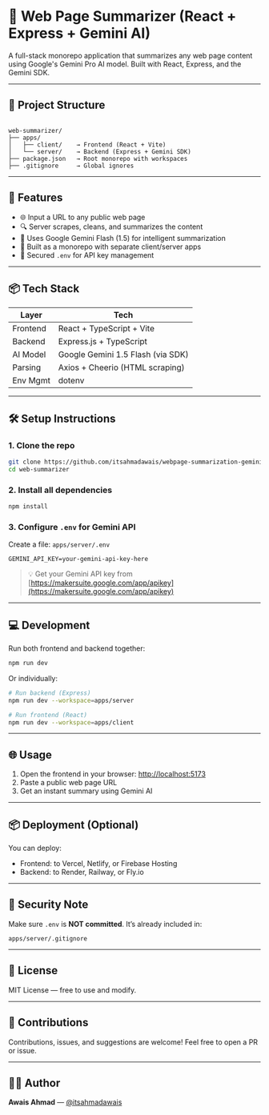# 🧠 Web Page Summarizer (React + Express + Gemini AI)

A full-stack monorepo application that summarizes any web page content using Google's Gemini Pro AI model. Built with React, Express, and the Gemini SDK.

---

## 📁 Project Structure

```

web-summarizer/
├── apps/
│   ├── client/    → Frontend (React + Vite)
│   └── server/    → Backend (Express + Gemini SDK)
├── package.json   → Root monorepo with workspaces
├── .gitignore     → Global ignores

````

---

## 🚀 Features

- 🌐 Input a URL to any public web page
- 🔍 Server scrapes, cleans, and summarizes the content
- 🧠 Uses Google Gemini Flash (1.5) for intelligent summarization
- 🧰 Built as a monorepo with separate client/server apps
- 🔐 Secured `.env` for API key management

---

## 📦 Tech Stack

| Layer     | Tech                                |
|-----------|-------------------------------------|
| Frontend  | React + TypeScript + Vite           |
| Backend   | Express.js + TypeScript             |
| AI Model  | Google Gemini 1.5 Flash (via SDK)         |
| Parsing   | Axios + Cheerio (HTML scraping)     |
| Env Mgmt  | dotenv                               |

---

## 🛠 Setup Instructions

### 1. Clone the repo

```bash
git clone https://github.com/itsahmadawais/webpage-summarization-gemini.git
cd web-summarizer
````

### 2. Install all dependencies

```bash
npm install
```

### 3. Configure `.env` for Gemini API

Create a file: `apps/server/.env`

```env
GEMINI_API_KEY=your-gemini-api-key-here
```

> 💡 Get your Gemini API key from [https://makersuite.google.com/app/apikey](https://makersuite.google.com/app/apikey)

---

## 💻 Development

Run both frontend and backend together:

```bash
npm run dev
```

Or individually:

```bash
# Run backend (Express)
npm run dev --workspace=apps/server

# Run frontend (React)
npm run dev --workspace=apps/client
```

---

## 🌐 Usage

1. Open the frontend in your browser: [http://localhost:5173](http://localhost:5173)
2. Paste a public web page URL
3. Get an instant summary using Gemini AI

---

## 📦 Deployment (Optional)

You can deploy:

* Frontend: to Vercel, Netlify, or Firebase Hosting
* Backend: to Render, Railway, or Fly.io

---

## 🔐 Security Note

Make sure `.env` is **NOT committed**. It’s already included in:

```
apps/server/.gitignore
```

---

## 📄 License

MIT License — free to use and modify.

---

## 🤝 Contributions

Contributions, issues, and suggestions are welcome!
Feel free to open a PR or issue.

---

## 🧑‍💻 Author

**Awais Ahmad** — [@itsahmadawais](https://github.com/itsahmadawais)